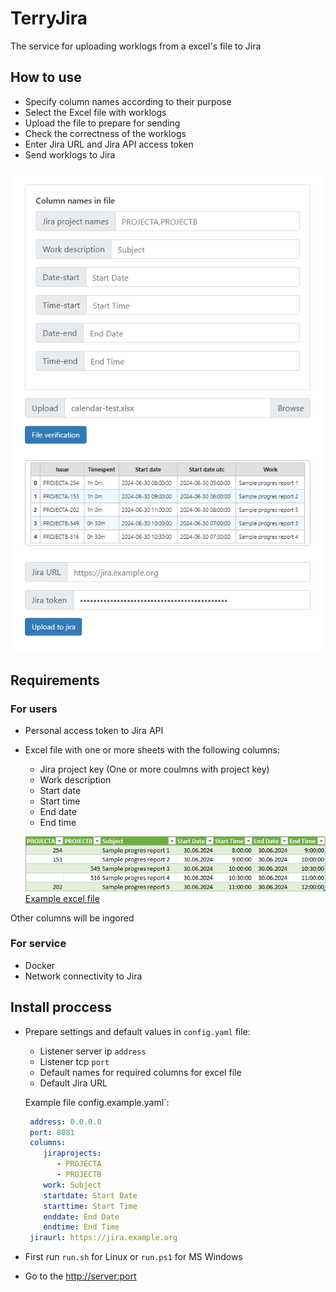 # TerryJira
The service for uploading worklogs from a excel's file to Jira
## How to use
- Specify column names according to their purpose
- Select the Excel file with worklogs
- Upload the file to prepare for sending
- Check the correctness of the worklogs
- Enter Jira URL and Jira API access token
- Send worklogs to Jira

![alt text](docs/images/howto.png "Prepare")
## Requirements
### For users
-  Personal access token to Jira API
-  Excel file with one or more sheets with the following columns:
   -  Jira project key (One or more coulmns with project key)
   -  Work description
   -  Start date
   -  Start time
   -  End date
   -  End time
 
   ![alt text](docs/images/example-of-excel-file.png "Example excel file")
   [Example excel file](docs/calendar-test.xlsx)

  Other columns will be ingored
### For service
- Docker
- Network connectivity to Jira  
## Install proccess
- Prepare settings and default values in `config.yaml` file:
  - Listener server ip `address`
  - Listener tcp `port`
  - Default names for required columns for excel file
  - Default Jira URL

  Example file config.example.yaml`:
  ```yaml 
   address: 0.0.0.0
   port: 8081
   columns:
      jiraprojects:
         - PROJECTA
         - PROJECTB
      work: Subject
      startdate: Start Date
      starttime: Start Time
      enddate: End Date
      endtime: End Time
   jiraurl: https://jira.example.org
  ```

- First run `run.sh` for Linux or `run.ps1` for MS Windows
- Go to the <http://server:port>
